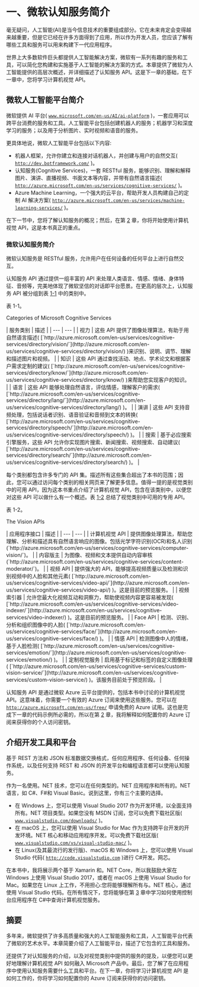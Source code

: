 # 一、微软认知服务简介

毫无疑问，人工智能(AI)是当今信息技术的重要组成部分。它在未来肯定会变得越来越重要，但是它已经在许多方面得到了应用，所以作为开发人员，您应该了解有哪些工具和服务可以用来构建下一代应用程序。

世界上大多数软件巨头都提供人工智能解决方案，微软有一系列有趣的服务和工具，可以简化您构建和实施基于人工智能的解决方案的方式。本章提供了微软为人工智能提供的高层次概述，并详细描述了认知服务 API。这是下一章的基础，在下一章中，您将学习计算机视觉 API。

## 微软人工智能平台简介

微软提供 AI 平台( [`www.microsoft.com/en-us/AI/ai-platform`](http://www.microsoft.com/en-us/AI/ai-platform) )，一套应用可以跨平台消费的服务和工具。人工智能平台包括创建机器人的服务；机器学习和深度学习的服务；以及用于分析图片、实时视频和语音的服务。

更具体地说，微软人工智能平台包括以下内容:

*   机器人框架，允许你建立和连接对话机器人，并创建与用户的自然交互( [`http://dev.botframework.com/`](http://dev.botframework.com/) )。
*   认知服务(Cognitive Services)，一套 RESTful 服务，能够识别、理解和解释图片、演讲、直播视频、书面文本等内容，并带有自然语言描述( [`http://azure.microsoft.com/en-us/services/cognitive-services/`](http://azure.microsoft.com/en-us/services/cognitive-services/) )。
*   Azure Machine Learning，一个强大的云平台，帮助开发人员构建自己的定制 AI 解决方案( [`http://azure.microsoft.com/en-us/services/machine-learning-services/`](http://azure.microsoft.com/en-us/services/machine-learning-services/) )。

在下一节中，您将了解认知服务的概况；然后，在第 [2](2.html) 章，你将开始使用计算机视觉 API，这是本书真正的重点。

### 微软认知服务简介

微软认知服务是 RESTful 服务，允许用户在任何设备的任何平台上进行自然交互。

认知服务 API 通过提供一组丰富的 API 来处理人类语言、情感、情绪、身体特征、音频等，完美地体现了微软坚信的对话即平台愿景。在更高的层次上，认知服务 API 被分组到表 [1-1](#Tab1) 中的类别中。

表 1-1。

Categories of Microsoft Cognitive Services

<colgroup><col> <col></colgroup> 
| 服务类别 | 描述 |
| --- | --- |
| 视力 | 这些 API 提供了图像处理算法，有助于用自然语言描述( [`http://azure.microsoft.com/en-us/services/cognitive-services/directory/vision/`](http://azure.microsoft.com/en-us/services/cognitive-services/directory/vision/) )来识别、说明、调节、理解和描述图片和视频。 |
| 知识 | 这些 API 通过查找活动、地点、学术论文和根据客户需求定制的建议( [`http://azure.microsoft.com/en-us/services/cognitive-services/directory/know/`](http://azure.microsoft.com/en-us/services/cognitive-services/directory/know/) )来帮助您实现客户的知识。 |
| 语言 | 这些 API 能够处理自然语言，评估情感，理解客户的需求( [`http://azure.microsoft.com/en-us/services/cognitive-services/directory/lang/`](http://azure.microsoft.com/en-us/services/cognitive-services/directory/lang/) )。 |
| 演讲 | 这些 API 支持音频处理，包括说话者识别、语音验证和音频到文本的转换( [`http://azure.microsoft.com/en-us/services/cognitive-services/directory/speech/`](http://azure.microsoft.com/en-us/services/cognitive-services/directory/speech/) )。 |
| 搜索 | 基于必应搜索引擎服务，这些 API 允许你实现图片搜索、新闻搜索、视频搜索、自动建议( [`http://azure.microsoft.com/en-us/services/cognitive-services/directory/search/`](http://azure.microsoft.com/en-us/services/cognitive-services/directory/search/) )。 |

每个类别都包含许多专门的 API 集。描述所有这些集合超出了本书的范围；因此，您可以通过访问每个类别的相关网页来了解更多信息。值得一提的是视觉类别中的可用 API，因为这本书重点介绍了计算机视觉 API，包含在该类别中，以便您对这些 API 可以做什么有一个概述。表 [1-2](#Tab2) 总结了视觉类别中可用的专用 API。

表 1-2。

The Vision APIs

<colgroup><col> <col></colgroup> 
| 应用程序接口 | 描述 |
| --- | --- |
| 计算机视觉 API | 提供图像处理算法，帮助您理解、分析和描述具有自然语言响应的图像。包括光学字符识别(OCR)和名人识别(`http://azure.microsoft.com/en-us/services/cognitive-services/computer-vision/`)。 |
| 内容版主 | 为图像、视频和文本提供自动内容审核(`http://azure.microsoft.com/en-us/services/cognitive-services/content-moderator/`)。 |
| 视频 API | 提供强大的 API，能够提高视频质量以及检测和识别视频中的人脸和其他元素( [`http://azure.microsoft.com/en-us/services/cognitive-services/video-api/`](http://azure.microsoft.com/en-us/services/cognitive-services/video-api/) )。这是目前的预览服务。 |
| 视频索引器 | 允许您最大化视频互动和洞察力，帮助使视频内容更容易被发现( [`http://azure.microsoft.com/en-us/services/cognitive-services/video-indexer/`](http://azure.microsoft.com/en-us/services/cognitive-services/video-indexer/) )。这是目前的预览服务。 |
| Face API | 检测、识别、分析和组织图像中的人脸( [`http://azure.microsoft.com/en-us/services/cognitive-services/face/`](http://azure.microsoft.com/en-us/services/cognitive-services/face/) )。 |
| 情感 API | 检测图像中人的情绪，基于人脸检测( [`http://azure.microsoft.com/en-us/services/cognitive-services/emotion/`](http://azure.microsoft.com/en-us/services/cognitive-services/emotion/) )。 |
| 定制视觉服务 | 启用基于标记和标签的自定义图像处理( [`http://azure.microsoft.com/en-us/services/cognitive-services/custom-vision-service/`](http://azure.microsoft.com/en-us/services/cognitive-services/custom-vision-service/) )。该服务目前处于预览阶段。 |

认知服务 API 是通过微软 Azure 云平台提供的，包括本书中讨论的计算机视觉 API。这意味着，你需要一个有效的 Azure 订阅来使用这些服务。您可以在 [`http://azure.microsoft.com/en-us/free/`](http://azure.microsoft.com/en-us/free/) 申请免费的 Azure 试用。这也是完成下一章的代码示例所必需的，所以在第 [2](2.html) 章，我将解释如何配置你的 Azure 订阅来获得你的个人访问密钥。

## 介绍开发工具和平台

基于 REST 方法和 JSON 标准数据交换格式，任何应用程序、任何设备、任何操作系统，以及任何支持 REST 和 JSON 的开发平台和编程语言都可以使用认知服务。

作为一名使用。NET 技术，您可以在任何类型的。NET 应用程序和所有的。NET 语言，如 C#、F#和 Visual Basic。说到这里，你有三个主要的选择。

*   在 Windows 上，您可以使用 Visual Studio 2017 作为开发环境，以全面支持所有。NET 项目类型。如果您没有 MSDN 订阅，您可以免费下载社区版( [`www.visualstudio.com/downloads/`](http://www.visualstudio.com/downloads/) )。
*   在 macOS 上，您可以使用 Visual Studio for Mac 作为支持跨平台开发的开发环境。NET 核心和移动应用程序开发。可以免费下载社区版( [`www.visualstudio.com/vs/visual-studio-mac/`](http://www.visualstudio.com/vs/visual-studio-mac/) )。
*   在 Linux(及其最流行的发行版)、macOS 和 Windows 上，您可以使用 Visual Studio 代码( [`http://code.visualstudio.com`](http://code.visualstudio.com/) )进行 C#开发。网芯。

在本书中，我将展示两个基于 Xamarin 和。NET Core，所以我鼓励大家在 Windows 上使用 Visual Studio 2017，或者在 macOS 上使用 Visual Studio for Mac。如果您在 Linux 上工作，不用担心:您将能够理解所有与。NET 核心，通过使用 Visual Studio 代码。在所有情况下，您将能够在第 [3](3.html) 章中学习如何使用控制台应用程序在 C#中查询计算机视觉服务。

## 摘要

多年来，微软提供了许多高质量和强大的人工智能服务和工具，人工智能平台代表了微软的艺术水平。本章简要介绍了人工智能平台，描述了它包含的工具和服务。

还提供了对认知服务的介绍，以及对视觉类别中提供的服务的提及，以便您可以更好地理解计算机视觉 API 如何融入 Microsoft 产品中。最后，您了解了在应用程序中使用认知服务需要什么工具和平台。在下一章，你将学习计算机视觉 API 是如何工作的，你将学习如何配置你的 Azure 订阅来获得你的访问密钥。